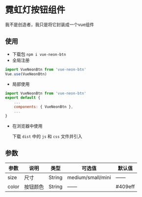 # 霓虹灯按钮组件
我不是创造者，我只是将它封装成一个vue组件

## 使用
+ 下载包 `npm i vue-neon-btn`
+ 全局注册
``` js
import VueNeonBtn from 'vue-neon-btn'
Vue.use(VueNeonBtn)
```
+ 局部使用
``` js
import VueNeonBtn from 'vue-neon-btn'
export default {
    ...
    components: { VueNeonBtn },
    ...
}
```
+ 在浏览器中使用

    下载 `dist` 中的 `js` 和 `css` 文件并引入

## 参数

|  参数 | 说明  |类型  |可选值 |默认值 |
| ---- | ---- |----  |---- |---- |
| size | 尺寸 |String |medium/small/mini|——|
| color| 按钮颜色 |String |——|#409eff|